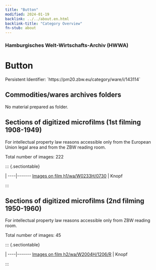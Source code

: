 ```yaml
---
title: "Button"
modified: 2024-01-19
backlink: ../../about.en.html
backlink-title: "Category Overview"
fn-stub: about
---
```


### Hamburgisches Welt-Wirtschafts-Archiv (HWWA)

# Button

<div class="hint">Persistent Identifier: `https://pm20.zbw.eu/category/ware/i/143114`</div>







## Commodities/wares archives folders





No material prepared as folder.



<a id="filmsections" />

## Sections of digitized microfilms (1st filming 1908-1949)

<p>For intellectual property law reasons accessible only from the European Union legal area and from the ZBW reading room.</p>



<p>Total number of images: 222</p>




::: {.sectiontable}

 | 
----|-------
<a class="btn" href="https://pm20.zbw.eu/film/h1/wa/W0233H/0730" rel="nofollow">Images on film h1/wa/W0233H/0730</a> | Knopf


:::




## Sections of digitized microfilms (2nd filming 1950-1960)

<p>For intellectual property law reasons accessible only from ZBW reading room.</p>



<p>Total number of images: 45</p>




::: {.sectiontable}

 | 
----|-------
<a class="btn" href="https://pm20.zbw.eu/film/h2/wa/W2004H/1206/R" rel="nofollow">Images on film h2/wa/W2004H/1206/R</a> | Knopf


:::
















